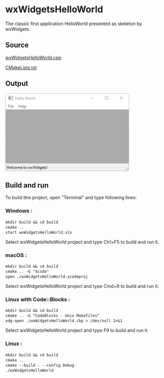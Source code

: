 # wxWidgetsHelloWorld

The classic first application HelloWorld presented as skeleton by wxWidgets.

## Source

[wxWidgetsHelloWorld.cpp](wxWidgetsHelloWorld.cpp)

[CMakeLists.txt](CMakeLists.txt)

## Output

![output](../../../docs/Pictures/wxWidgetsHelloWorld.png)

## Build and run

To build this project, open "Terminal" and type following lines:

### Windows :

``` shell
mkdir build && cd build
cmake .. 
start wxWidgetsHelloWorld.sln
```

Select wxWidgetsHelloWorld project and type Ctrl+F5 to build and run it.

### macOS :

``` shell
mkdir build && cd build
cmake .. -G "Xcode"
open ./wxWidgetsHelloWorld.xcodeproj
```

Select wxWidgetsHelloWorld project and type Cmd+R to build and run it.

### Linux with Code::Blocks :

``` shell
mkdir build && cd build
cmake .. -G "CodeBlocks - Unix Makefiles"
xdg-open ./wxWidgetsHelloWorld.cbp > /dev/null 2>&1
```

Select wxWidgetsHelloWorld project and type F9 to build and run it.

### Linux :

``` shell
mkdir build && cd build
cmake .. 
cmake --build . --config Debug
./wxWidgetsHelloWorld
```
